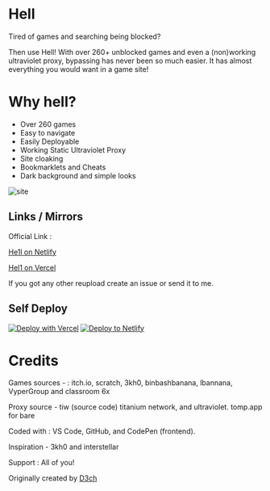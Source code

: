 # Hell

Tired of games and searching being blocked?

Then use Hell! 
With over 260+ unblocked games and even a (non)working ultraviolet proxy, bypassing has never been so much easier. It has almost everything you would want in a game site! 

# Why hell?

- Over 260 games 
- Easy to navigate
- Easily Deployable
- Working Static Ultraviolet Proxy
- Site cloaking 
- Bookmarklets and Cheats
- Dark background and simple looks 

![site](https://github.com/D3ch/hell/assets/106717421/6977a3b1-82d6-4efc-a164-06324bf090a7)

## Links / Mirrors

Official Link : 

[He1l on Netlify](https://he1l.netlify.app/)

[Hel1 on Vercel](https://hel1.vercel.app/)

If you got any other reupload create an issue or send it to me.

## Self Deploy

[![Deploy with Vercel](https://vercel.com/button)](https://vercel.com/new/clone?repository-url=https%3A%2F%2Fgithub.com%2FB-Dem%2Fhell)
[![Deploy to Netlify](https://www.netlify.com/img/deploy/button.svg)](https://app.netlify.com/start/deploy?repository=https://github.com/B-Dem/hell)


# Credits 

Games sources - : itch.io, scratch, 3kh0, binbashbanana, lbannana, VyperGroup and classroom 6x

Proxy source - tiw (source code) titanium network, and ultraviolet. tomp.app for bare

Coded with : VS Code, GitHub, and CodePen (frontend).

Inspiration - 3kh0 and interstellar

Support : All of you!

Originally created by [D3ch](https://github.com/d3ch/hell)
